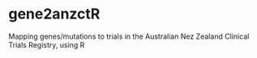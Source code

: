 # gene2anzctR
Mapping genes/mutations to trials in the Australian Nez Zealand Clinical Trials Registry, using R

